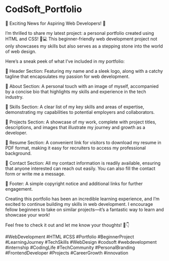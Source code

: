 # CodSoft_Portfolio
🌟 Exciting News for Aspiring Web Developers! 🌟

I’m thrilled to share my latest project: a personal portfolio created using HTML and CSS! 🎨💻 This beginner-friendly web development project not only showcases my skills but also serves as a stepping stone into the world of web design.

Here’s a sneak peek of what I’ve included in my portfolio:

🔹 Header Section: Featuring my name and a sleek logo, along with a catchy tagline that encapsulates my passion for web development.

🔹 About Section: A personal touch with an image of myself, accompanied by a concise bio that highlights my skills and experience in the tech industry.

🔹 Skills Section: A clear list of my key skills and areas of expertise, demonstrating my capabilities to potential employers and collaborators.

🔹 Projects Section: A showcase of my work, complete with project titles, descriptions, and images that illustrate my journey and growth as a developer.

🔹 Resume Section: A convenient link for visitors to download my resume in PDF format, making it easy for recruiters to access my professional background.

🔹 Contact Section: All my contact information is readily available, ensuring that anyone interested can reach out easily. You can also fill the contact form or write me a message.

🔹 Footer: A simple copyright notice and additional links for further engagement.

Creating this portfolio has been an incredible learning experience, and I’m excited to continue building my skills in web development. I encourage fellow beginners to take on similar projects—it’s a fantastic way to learn and showcase your work!

Feel free to check it out and let me know your thoughts! 💬👇

#WebDevelopment #HTML #CSS #Portfolio #BeginnerProject #LearningJourney #TechSkills #WebDesign #codsoft #webdevelopment #internship #CodingLife #TechCommunity #PersonalBranding #FrontendDeveloper #Projects #CareerGrowth #innovation